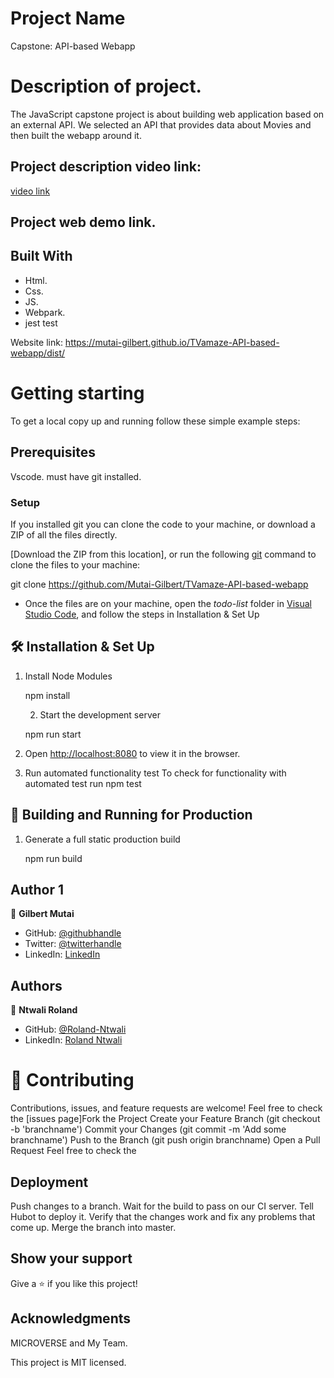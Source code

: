 # Project Name 
Capstone: API-based Webapp

# Description of project.
The JavaScript capstone project is about building  web application based on an external API. We selected an API that provides data about Movies and then built the webapp around it.

## Project description video link:
[video link](https://youtu.be/FgK-wuXRoEE)


## Project web demo link. 

## Built With 
- Html. 
- Css. 
- JS.
- Webpark.
- jest test

Website link: 
https://mutai-gilbert.github.io/TVamaze-API-based-webapp/dist/

# Getting starting 
To get a local copy up and running follow these simple example steps:

## Prerequisites
 Vscode. 
 must have git installed.

### Setup
If you installed git you can clone the code to your machine, or download a ZIP of all the files directly.

[Download the ZIP from this location], or run the following [git](https://git-scm.com/downloads) command to clone the files to your machine:

git clone  https://github.com/Mutai-Gilbert/TVamaze-API-based-webapp
- Once the files are on your machine, open the _todo-list_ folder in [Visual Studio Code](https://code.visualstudio.com/), and follow the steps in Installation & Set Up

## 🛠 Installation & Set Up

1. Install Node Modules

   npm install
   
   2. Start the development server

   npm run start
3. Open [http://localhost:8080](http://localhost:8080) to view it in the browser.

4. Run automated functionality test
To check for functionality with automated test run npm test

## 🚀 Building and Running for Production

1. Generate a full static production build

   npm run build

## Author 1
👤 **Gilbert Mutai**

- GitHub: [@githubhandle](https://github.com/Mutai-Gilbert)
- Twitter: [@twitterhandle](https://twitter.com/@nerdmutai)
- LinkedIn: [LinkedIn](https://www.linkedin.com/in/mutai-gilbert-2a5a42137/)
## Authors

👤 **Ntwali Roland**

- GitHub: [@Roland-Ntwali](https://github.com/Roland-Ntwali)
- LinkedIn: [Roland Ntwali](https://www.linkedin.com/in/roland-ntwali-11b16617b/)

# 🤝 Contributing
 Contributions, issues, and feature requests are welcome! Feel free to check the [issues page]Fork the Project Create your Feature Branch (git checkout -b 'branchname') Commit your Changes (git commit -m 'Add some branchname') Push to the Branch (git push origin branchname) Open a Pull Request Feel free to check the

 ## Deployment
  Push changes to a branch. Wait for the build to pass on our CI server. Tell Hubot to deploy it. Verify that the changes work and fix any problems that come up. Merge the branch into master.

## Show your support 
Give a ⭐️ if you like this project!

## Acknowledgments 
MICROVERSE and My Team.

This project is MIT licensed.
